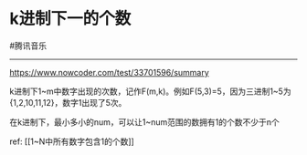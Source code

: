 # k进制下一的个数

#腾讯音乐

---

   
https://www.nowcoder.com/test/33701596/summary


k进制下1~m中数字出现的次数，记作F(m,k)。例如F(5,3)=5，因为三进制1~5为{1,2,10,11,12}，数字1出现了5次。   

在k进制下，最小多小的num，可以让1~num范围的数拥有1的个数不少于n个

ref:
[[1~N中所有数字包含1的个数]]